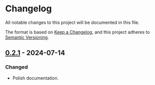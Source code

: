 # Changelog

All notable changes to this project will be documented in this file.

The format is based on [Keep a Changelog](https://keepachangelog.com/en/1.1.0/),
and this project adheres to [Semantic Versioning](https://semver.org/spec/v2.0.0.html).

## [0.2.1] - 2024-07-14

### Changed

- Polish documentation.

[0.2.1]: https://github.com/nossie531/upget/compare/v0.2.0...v0.2.1
